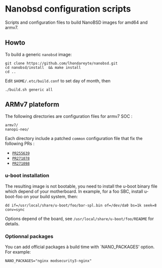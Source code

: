 #  Nanobsd configuration scripts

Scripts and configuration files to build NanoBSD images for amd64 and armv7.

## Howto

To build a generic `nanobsd` image:

    git clone https://github.com/lhondareyte/nanobsd.git  
    cd nanobsd/install  && make install
    cd ..

Edit `$HOME/.etc/build.conf` to set day of month, then

    ./build.sh generic all

## ARMv7 plateform

The following directories are configuration files for armv7 SOC :

    armv7/
    nanopi-neo/

Each directory include a patched `common` configuration file that fix the following PRs :

 * [`PR255639`](https://bugs.freebsd.org/bugzilla/show_bug.cgi?id=255639)
 * [`PR271078`](https://bugs.freebsd.org/bugzilla/show_bug.cgi?id=271078)
 * [`PR271098`](https://bugs.freebsd.org/bugzilla/show_bug.cgi?id=271098)

### u-boot installation

The resulting image is not bootable, you need to install the u-boot binary file which depend of your motherboard. In example, for a foo SBC, install u-boot-foo on your build system, then:

    dd if=/usr/local/share/u-boot/foo/bar-spl.bin of=/dev/da0 bs=1k seek=8 conv=sync

Options depend of the board, see `/usr/local/share/u-boot/foo/README` for details.

### Optionnal packages

You can add official packages à build time with `NANO_PACKAGES' option. For example:

    NANO_PACKAGES="nginx modsecurity3-nginx"
